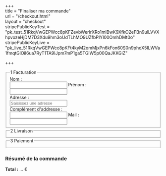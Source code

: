 +++  
title = "Finaliser ma commande"  
url    = "/checkout.html"  
layout = "checkout"  
stripePublicKeyTest = "pk_test_51RkqVwGEPWcc8pKFZevbWerlrXRo1mIBwK9XfkO2eFBn9ulLVVXhpvozeHjDM7D3Xdu9hm3oUdTLhMO9UZfbPIYI00OmhDMt0o"
stripePublicKeyLive = "pk_live_51RkqVwGEPWcc8pKFt4kyM2omMjxPn6kFon60S0n9phoX5ILWVa1fmqtGlOiI6ua7RyT1TA9IJpm7mP1ga5TGIW5p00QaJKKGiZ"

+++
<!-- Pour Mondial Relay -->
<script src="//ajax.googleapis.com/ajax/libs/jquery/2.2.4/jquery.min.js"></script>
<script src="//unpkg.com/leaflet/dist/leaflet.js"></script>
<link rel="stylesheet" href="//unpkg.com/leaflet/dist/leaflet.css" />
<script src="//widget.mondialrelay.com/parcelshop-picker/jquery.plugin.mondialrelay.parcelshoppicker.min.js"></script>

<!-- Autocomplétion d'adresse via Geoportail -->
<script>
document.addEventListener("DOMContentLoaded", () => {

  // 🔁 Surveille les champs nom, prénom, adresse, mail
  ["nom", "prenom", "adresse", "mail"].forEach(id => {
    const champ = document.getElementById(id);
    if (champ) {
      champ.addEventListener("input", surveillerEtape1);
    }
  });

  const adresseInput = document.getElementById("adresse");
  const cpInput      = document.getElementById("code-postal");

  adresseInput.addEventListener("input", async e => {


    const q = e.target.value.trim();
    if (q.length < 3) return;

		const res = await fetch(`https://data.geopf.fr/geocodage/completion?text=${encodeURIComponent(q)}&limit=5&terr=METROPOLE`);

    const data = await res.json();
		//console.log("🔵 Suggestions reçues :", data);

    const cont = document.getElementById("autocomplete-container");
		cont.innerHTML = "";
		cont.style.display = "none";

		let count = 0;
		data.results?.forEach(item => {
			const div = document.createElement("div");
			div.className = "suggestion";
			div.textContent = item.fulltext || `${item.number} ${item.street} ${item.city}`;
			div.addEventListener("click", () => {
				adresseInput.value = div.textContent;
				remplirAdresseGeo(item);
				cont.innerHTML = "";
				cont.style.display = "none";
			});
			cont.appendChild(div);
			count++;
		});

		cont.style.display = count ? "block" : "none"

  });

	// document.getElementById("bouton-relai").addEventListener("click", afficherPopupMondialRelay);

	const cp = localStorage.getItem('codePostal')?.trim() || "";
	const ville = localStorage.getItem('ville')?.trim() || "";

	$("#Zone_Widget").MR_ParcelShopPicker({
		Target: "#Target_Widget",
		Brand: "CC23JV2D",
		Country: "FR",
		AllowedCountries: "FR",
		Language: "FR",
		EnableGeolocalisatedSearch: "Yes",
		PostCode: cp,
		City: ville,
		NbResults: "10",
		ColLivMod: "24R",
		Responsive: true,
		ShowResultsOnMap: false,
		OnParcelShopSelected: function (data) {
      const zoneInfo = document.getElementById("relai-selectionne");
      const champ = document.getElementById("info-relai");
      if (!zoneInfo || !champ) return;

      const fullName = `<strong>${data.Nom}</strong><br>${data.Adresse1}, ${data.CP} ${data.Ville}`;
      let horaires = "";

      if (data.HoursHtmlTable) {
        const parser = new DOMParser();
        const doc = parser.parseFromString(data.HoursHtmlTable, "text/html");
        const rows = doc.querySelectorAll("table tr");
        const horairesBruts = [];

        rows.forEach(row => {
          const jour = row.querySelector("th")?.textContent?.trim()?.slice(0, 3);
          const tds = row.querySelectorAll("td");
          const heures = Array.from(tds).map(td => td.textContent.trim()).filter(Boolean).join(" / ");
          if (jour) horairesBruts.push({ jour, horaires: heures || "-" });
        });

        const groupes = {};
        horairesBruts.forEach(({ jour, horaires }) => {
          if (!groupes[horaires]) groupes[horaires] = [];
          groupes[horaires].push(jour);
        });

        const joursFR = { Mon: "Lun", Tue: "Mar", Wed: "Mer", Thu: "Jeu", Fri: "Ven", Sat: "Sam", Sun: "Dim" };

        const lignes = Object.entries(groupes).map(([horaires, jours]) => {
          const trad = jours.map(j => joursFR[j] || j);
          const etiquette = trad.length === 1 ? trad[0] : `${trad[0]}–${trad[trad.length - 1]}`;
          return `<div id="horaires-relai"><strong>${etiquette}</strong> : ${horaires}</div>`;
        });

        horaires = lignes.join("");
      }

      const html = `
        <div class="carte-relai">
          <div class="entete-relai"><span class="icone-carte">📍</span><strong>${data.Nom}</strong></div>
          <div class="adresse-relai">${data.Adresse1}<br>${data.CP} ${data.Ville}</div>
          <div class="horaire-relai">
            <div class="horloge">🕒 Horaires :</div>
            <div class="table-horaire">${horaires}</div>
          </div>
        </div>
      `;

      champ.innerHTML = html;
      zoneInfo.style.display = "block";

      window._pointRelaisAdresse = `${data.Nom}, ${data.Adresse1}, ${data.CP} ${data.Ville}`;
      window._pointRelaisId = data.ID;

			// On affiche le bouton de validation du relais
			const boutonValidationRelais = document.getElementById("validation-relais-button");
			boutonValidationRelais.classList.remove("bouton-verrouille");
			boutonValidationRelais.style.display = "block";
			
			// On désactive le bouton de paiment (juste pour donner l'impression au client qu'il doit valider son relais
			const etape3 = document.getElementById("step-3");
			etape3.classList.remove("actif");
			const boutonPaiement = document.getElementById("checkout-button");
			boutonPaiement.classList.add("bouton-verrouille");
    }
	});

	//Affichage du contenu du panier
	afficherPanierDansCheckout();
});

window.addEventListener("panierMisAJour", () => {
  afficherPanierDansCheckout();
});

function afficherPanierDansCheckout() {
	const panierJSON = localStorage.getItem("panier");
	if (!panierJSON) return;

	let total = 0;
	const panier = JSON.parse(panierJSON);
	const ul = document.getElementById("panier-resume");

	ul.innerHTML = "";
	panier.forEach(article => {
		const li = document.createElement("li");
		li.innerHTML = `
			<div style="display:flex; gap:10px; margin-bottom:10px;">
				<img src="${article.image}" alt="${article.nom}" style="height:48px; width:auto; border-radius:4px;">
				<div>
					<strong>${article.nom}</strong><br>
					<span style="font-size:0.9em;">${article.description}</span><br>
					<span>${article.quantite} × ${article.prix}${article.monnaie}</span>
				</div>
			</div>
		`;
		ul.appendChild(li);
		total += article.prix * article.quantite;
	});

	document.getElementById("total-commande").innerHTML = `<strong>Total :</strong> ${total} €`;
  const totalPaiement = document.getElementById("prix-total");
  if (totalPaiement) {
    totalPaiement.innerHTML = `Total : ${total} €`;
  }
}

function remplirAdresseGeo(item) {
  const cp    = item.zipcode || "";
  const ville = item.city || item.oldcity || "";
  const pays  = item.country || "";
  const adresse = item.fulltext || `${item.street}, ${cp} ${ville}`;

  // Préremplit le champ Adresse
  document.getElementById("adresse").value = adresse;

	// Stockage
	localStorage.setItem('codePostal', cp);
	localStorage.setItem('ville', ville);

  window.adresseGoogleValidee = true;

}

function surveillerEtape1() {
  const nom     = document.getElementById("nom").value.trim();
  const prenom  = document.getElementById("prenom").value.trim();
  const adresse = document.getElementById("adresse").value.trim();
  const mail = document.getElementById("mail").value.trim();

  const etape1 = document.getElementById("step-1");
  const etape2 = document.getElementById("step-2");
  const etape3 = document.getElementById("step-3");

  const etape_1_complete = nom && prenom && adresse && mail;

  if (etape_1_complete) {
    etape2.classList.add("actif");
	  // Affiche ou masque les points relais
		// const boutonrelai = document.getElementById("bouton-relai");
		// boutonrelai.style.display = "inline-block";
		const widgetrelai = document.getElementById("zone-widget-relai");
		widgetrelai.style.display = "inline-block";
  } else {
    etape2.classList.remove("actif");
		const widgetrelai = document.getElementById("zone-widget-relai");
		widgetrelai.style.display = "none";

		etape3.classList.remove("actif");
		const boutonPaiement = document.getElementById("checkout-button");
		boutonPaiement.classList.add("bouton-verrouille");
  }
}

function verifierEtatPaiement() {
  const panier = JSON.parse(localStorage.getItem("panier")) || [];
  const boutonStripe = document.getElementById("checkout-button");

  const steps = [
    document.getElementById("step-1"),
    document.getElementById("step-2"),
    document.getElementById("step-3")
  ];

  if (!boutonStripe) return;

  if (panier.length === 0) {
    //boutonStripe.disabled = true;
    //boutonStripe.classList.add("bouton-verrouille");

    // ❌ Retire la classe actif pour les étapes
    steps.forEach(step => step.classList.remove("actif"));
  } else {
   //boutonStripe.disabled = false;
    //boutonStripe.classList.remove("bouton-verrouille");

    // ✅ Ajoute actif pour les étapes si l'adresse est remplie
    surveillerEtape1(); // Cela réactive step-2 et step-3 si conditions sont remplies
  }
}


window.addEventListener("panierMisAJour", function () {
    verifierEtatPaiement();
});

</script>

<div class="checkout-wrapper">
  <div class="checkout-left">
    <form id="checkout-form">
      <!-- Étape 1 : Facturation -->
      <fieldset id="step-1" class="etape actif">
        <legend><span class="etape-numero">1</span> Facturation</legend>
        <label>Nom :<br><input type="text" name="nom" id="nom" required /></label>
        <label>Prénom :<br><input type="text" name="prenom" id="prenom" required /></label>
				<div style="position:relative;">
					<label>Adresse :<br>
						<input type="text" id="adresse" name="adresse" autocomplete="off" required
									 placeholder="Saisissez une adresse" />
					</label>
					<div id="autocomplete-container"></div>
				</div>
        <label>Complément d'addresse :<br><input type="text" name="complement_adresse" id="complement_adresse"/></label>
        <label>Mail :<br><input type="text" name="mail" id="mail" required /></label>
			</fieldset>
      <!-- Étape 2 : Livraison -->
      <fieldset id="step-2" class="etape">
        <legend><span class="etape-numero">2</span> Livraison</legend>
        <div id="livraison-section">
          <div id="bloc-ville-cp" style="display:none; margin-bottom:1em;">
              <input type="text" id="code-postal" name="code-postal" maxlength="5" style="display:none;">
              <input type="text" id="ville" name="ville"  style="display:none;">
          </div>
					<!-- Zone d’intégration directe du widget Mondial Relay -->
					<div id="zone-widget-relai" style="display:none; margin-top:0em;">
						<div id="Zone_Widget"></div>
						<input type="hidden" id="Target_Widget" name="point-relay" />
					</div>
					<!-- Zone d'affichage du point relais choisi -->
					<div id="relai-selectionne" style="display:none; margin-top:0.5em; margin-bottom:0.5em;">
						<div id="titre-relai-selectionne"><strong>Relais sélectionné :</strong></div>
						<div id="info-relai"></div>
					</div>
					<button type="button" id="validation-relais-button" class="bouton-validation-relai  bouton-verrouille" style="display:none">
						Choisir ce point relais
					</button>
        </div>
			</fieldset>
      <!-- Étape 3 : Paiement -->
      <fieldset id="step-3" class="etape">
        <legend><span class="etape-numero">3</span> Paiement</legend>
        <div id="prix-total" style="display:none">Total : ... €</div>
				<button type="button" id="checkout-button" class="bouton-checkout  bouton-verrouille" style="display:none">
          Payer avec Stripe
        </button>
				<script src="https://js.stripe.com/v3/"></script>
      </fieldset>
    </form>
  </div>
	<!-- Résumé commande -->
	<div class="checkout-right">
		<h3>Résumé de la commande</h3>
		<ul id="panier-resume"></ul>
		<p id="total-commande"><strong>Total :</strong> ... €</p>
	</div>
</div>

<script>
window.stripeEnv = "{{ getenv "STRIPE_ENV" }}";
window.stripePublicKey = "{{ if eq (getenv "STRIPE_ENV") "live" }}{{ .Site.Params.stripePublicKeyLive }}{{ else }}{{ .Site.Params.stripePublicKeyTest }}{{ end }}";

document.getElementById("validation-relais-button").addEventListener("click", function (event) {
	event.preventDefault(); // Empêche la soumission du formulaire
	// On passe à l'étape 3
	const etape3 = document.getElementById("step-3");
	etape3.classList.add("actif");
	
	const prixTotal = document.getElementById("prix-total");
	prixTotal.style.display = "block";

	const boutonPaiement = document.getElementById("checkout-button");
	boutonPaiement.classList.remove("bouton-verrouille");
	boutonPaiement.style.display = "block";

});
document.getElementById("checkout-button").addEventListener("click", function (event) {
  event.preventDefault(); // Empêche la soumission du formulaire

  // Récupération du panier
  let panier = JSON.parse(localStorage.getItem("panier")) || [];

  // Normaliser la monnaie pour Stripe
  panier = panier.map(item => ({
    ...item,
    monnaie: item.monnaie === "€" ? "eur" : item.monnaie
  }));

  // Récupération des données client depuis le formulaire
  const client = {
    nom: document.getElementById("nom").value.trim(),
    prenom: document.getElementById("prenom").value.trim(),
    email: document.getElementById("mail").value.trim(),
    adresse: document.getElementById("adresse").value.trim(),
    complement: document.querySelector("[name='complement_adresse']").value.trim(),
    codePostal: localStorage.getItem("codePostal") || "",
    ville: localStorage.getItem("ville") || "",
    pointRelais: window._pointRelaisAdresse || ""
  };

  // Vérification minimale
  if (!client.email || !/^[^\s@]+@[^\s@]+\.[^\s@]+$/.test(client.email)) {
    alert("Veuillez entrer une adresse email valide.");
    return;
  }

  // Envoi au backend
  fetch("/.netlify/functions/creer-session-checkout", {
    method: "POST",
    headers: { "Content-Type": "application/json" },
    body: JSON.stringify({ panier, client })
  })
  .then(response => {
    if (!response.ok) throw new Error("Réponse serveur non valide");
    return response.json();
  })
  .then(data => {
    if (!data.sessionId) throw new Error("Session Stripe non reçue");

    // ✅ Stocker l'ID de session pour la page success
    localStorage.setItem("stripeSessionId", data.sessionId);
		console.log("Session enregistrée :", data.sessionId);


    // Redirection vers Stripe Checkout
		const stripe = Stripe(window.stripePublicKey);

    stripe.redirectToCheckout({ sessionId: data.sessionId });
  })
  .catch(error => {
    console.error("💥 Erreur Stripe :", error);
    alert("Erreur : " + error.message);
  });
});
</script>